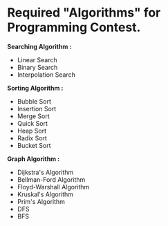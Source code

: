 # Required "Algorithms" for Programming Contest.

**Searching Algorithm :**
- Linear Search
- Binary Search
- Interpolation Search

**Sorting Algorithm :**
- Bubble Sort
- Insertion Sort
- Merge Sort
- Quick Sort
- Heap Sort
- Radix Sort
- Bucket Sort

**Graph Algorithm :**
- Dijkstra's Algorithm
- Bellman-Ford Algorithm
- Floyd-Warshall Algorithm
- Kruskal's Algorithm
- Prim's Algorithm
- DFS
- BFS
